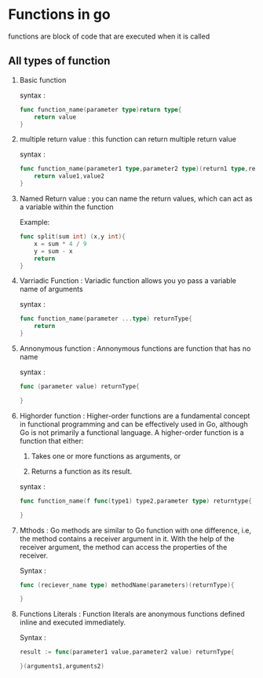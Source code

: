 # Functions in go

functions are block of code that are executed when it is called

## All types of function

1.  Basic function

    syntax :

    ```go
    func function_name(parameter type)return type{
        return value
    }
    ```

2.  multiple return value : this function can return multiple return value

    syntax :

    ```go
    func function_name(parameter1 type,parameter2 type)(return1 type,return2 type){
        return value1,value2
    }
    ```

3.  Named Return value : you can name the return values, which can act as a variable within the function

    Example:

    ```go
    func split(sum int) (x,y int){
        x = sum * 4 / 9
        y = sum - x
        return
    }
    ```

4.  Varriadic Function : Variadic function allows you yo pass a variable name of arguments

    syntax :

    ```go
    func function_name(parameter ...type) returnType{
        return
    }
    ```

5.  Annonymous function : Annonymous functions are function that has no name

    syntax :

    ```go
    func (parameter value) returnType{

    }
    ```

6.  Highorder function : Higher-order functions are a fundamental concept in functional programming and can be effectively used in Go, although Go is not primarily a functional language. A higher-order function is a function that either:

    1. Takes one or more functions as arguments, or

    2. Returns a function as its result.

    syntax :

    ```go
    func function_name(f func(type1) type2,parameter type) returntype{

    }
    ```

7.  Mthods : Go methods are similar to Go function with one difference, i.e, the method contains a receiver argument in it. With the help of the receiver argument, the method can access the properties of the receiver.

    Syntax :

    ```go
    func (reciever_name type) methodName(parameters)(returnType){

    }
    ```

8.  Functions Literals : Function literals are anonymous functions defined inline and executed immediately.

    Syntax :

    ```go
    result := func(parameter1 value,parameter2 value) returnType{

    }(arguments1,arguments2)
    ```
